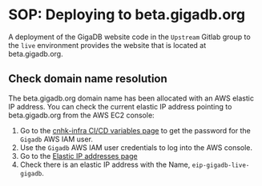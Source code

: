 # SOP: Deploying to beta.gigadb.org

A deployment of the GigaDB website code in the `Upstream` Gitlab group to the
`live` environment provides the website that is located at beta.gigadb.org.

## Check domain name resolution

The beta.gigadb.org domain name has been allocated with an AWS elastic IP 
address. You can check the current elastic IP address pointing to 
beta.gigadb.org from the AWS EC2 console:

1. Go to the [cnhk-infra CI/CD variables page](https://gitlab.com/gigascience/cnhk-infra/-/settings/ci_cd) 
to get the password for the `Gigadb` AWS IAM user.
2. Use the `Gigadb` AWS IAM user credentials to log into the AWS console.
3. Go to the [Elastic IP addresses page](https://ap-east-1.console.aws.amazon.com/ec2/v2/home?region=ap-east-1#Addresses:)
4. Check there is an elastic IP address with the Name, `eip-gigadb-live-gigadb`.

